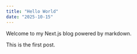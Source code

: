 ```yaml
---
title: "Hello World"
date: "2025-10-15"
---
```


Welcome to my Next.js blog powered by markdown.

This is the first post.
